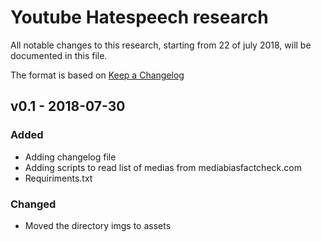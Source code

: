# Youtube Hatespeech research 

All notable changes to this research, starting from 22 of july 2018, will be documented in this file.

The format is based on [Keep a Changelog](http://keepachangelog.com/) 

## v0.1 - 2018-07-30

### Added
- Adding changelog file
- Adding scripts to read list of medias from mediabiasfactcheck.com
- Requiriments.txt

### Changed
- Moved the directory imgs to assets
